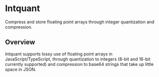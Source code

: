 # Intquant
Compress and store floating point arrays through integer quantization and compression.

## Overview
Intquant supports lossy use of floating point arrays in JavaScript/TypeScript, through quantization to integers (8-bit and 16-bit currently supported) and compression to base64 strings that take up little space in JSON.  

